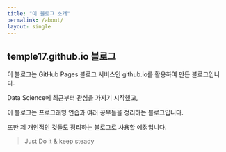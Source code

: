 ```yaml
---
title: "이 블로그 소개"
permalink: /about/
layout: single
---
```


## temple17.github.io 블로그

이 블로그는 GitHub Pages 블로그 서비스인 github.io를 활용하여 만든 블로그입니다.  

Data Science에 최근부터 관심을 가지기 시작했고,  

이 블로그는 프로그래밍 연습과 여러 공부들을 정리하는 블로그입니다.  

또한 제 개인적인 것들도 정리하는 블로그로 사용할 예정입니다.  

>Just Do it & keep steady
